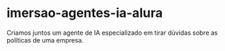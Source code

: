 # imersao-agentes-ia-alura
Criamos juntos um agente de IA especializado em tirar dúvidas sobre as políticas de uma empresa.
